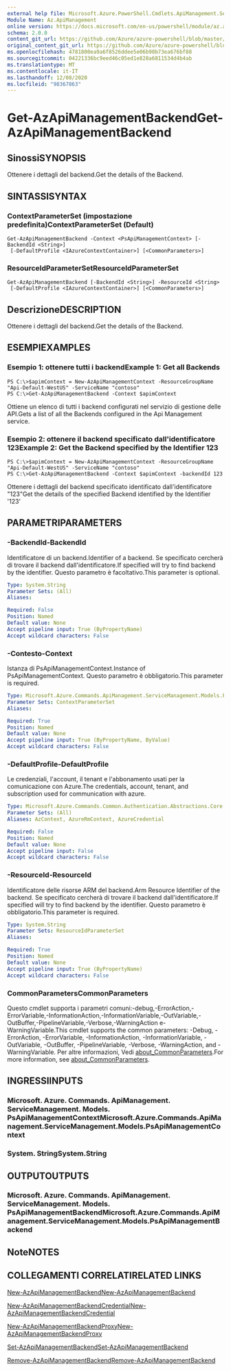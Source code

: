 ```yaml
---
external help file: Microsoft.Azure.PowerShell.Cmdlets.ApiManagement.ServiceManagement.dll-Help.xml
Module Name: Az.ApiManagement
online version: https://docs.microsoft.com/en-us/powershell/module/az.apimanagement/get-azapimanagementbackend
schema: 2.0.0
content_git_url: https://github.com/Azure/azure-powershell/blob/master/src/ApiManagement/ApiManagement/help/Get-AzApiManagementBackend.md
original_content_git_url: https://github.com/Azure/azure-powershell/blob/master/src/ApiManagement/ApiManagement/help/Get-AzApiManagementBackend.md
ms.openlocfilehash: 4781800ea9a6f8526ddee5e06b90b73ea676bf88
ms.sourcegitcommit: 04221336bc9eed46c05ed1e828a6811534d4b4ab
ms.translationtype: MT
ms.contentlocale: it-IT
ms.lasthandoff: 12/08/2020
ms.locfileid: "98367863"
---
```

# <span data-ttu-id="67621-101">Get-AzApiManagementBackend</span><span class="sxs-lookup"><span data-stu-id="67621-101">Get-AzApiManagementBackend</span></span>

## <span data-ttu-id="67621-102">Sinossi</span><span class="sxs-lookup"><span data-stu-id="67621-102">SYNOPSIS</span></span>
<span data-ttu-id="67621-103">Ottenere i dettagli del backend.</span><span class="sxs-lookup"><span data-stu-id="67621-103">Get the details of the Backend.</span></span>

## <span data-ttu-id="67621-104">SINTASSI</span><span class="sxs-lookup"><span data-stu-id="67621-104">SYNTAX</span></span>

### <span data-ttu-id="67621-105">ContextParameterSet (impostazione predefinita)</span><span class="sxs-lookup"><span data-stu-id="67621-105">ContextParameterSet (Default)</span></span>
```
Get-AzApiManagementBackend -Context <PsApiManagementContext> [-BackendId <String>]
 [-DefaultProfile <IAzureContextContainer>] [<CommonParameters>]
```

### <span data-ttu-id="67621-106">ResourceIdParameterSet</span><span class="sxs-lookup"><span data-stu-id="67621-106">ResourceIdParameterSet</span></span>
```
Get-AzApiManagementBackend [-BackendId <String>] -ResourceId <String>
 [-DefaultProfile <IAzureContextContainer>] [<CommonParameters>]
```

## <span data-ttu-id="67621-107">Descrizione</span><span class="sxs-lookup"><span data-stu-id="67621-107">DESCRIPTION</span></span>
<span data-ttu-id="67621-108">Ottenere i dettagli del backend.</span><span class="sxs-lookup"><span data-stu-id="67621-108">Get the details of the Backend.</span></span>

## <span data-ttu-id="67621-109">ESEMPI</span><span class="sxs-lookup"><span data-stu-id="67621-109">EXAMPLES</span></span>

### <span data-ttu-id="67621-110">Esempio 1: ottenere tutti i backend</span><span class="sxs-lookup"><span data-stu-id="67621-110">Example 1: Get all Backends</span></span>
```
PS C:\>$apimContext = New-AzApiManagementContext -ResourceGroupName "Api-Default-WestUS" -ServiceName "contoso"
PS C:\>Get-AzApiManagementBackend -Context $apimContext
```

<span data-ttu-id="67621-111">Ottiene un elenco di tutti i backend configurati nel servizio di gestione delle API.</span><span class="sxs-lookup"><span data-stu-id="67621-111">Gets a list of all the Backends configured in the Api Management service.</span></span>

### <span data-ttu-id="67621-112">Esempio 2: ottenere il backend specificato dall'identificatore 123</span><span class="sxs-lookup"><span data-stu-id="67621-112">Example 2: Get the Backend specified by the Identifier 123</span></span>
```
PS C:\>$apimContext = New-AzApiManagementContext -ResourceGroupName "Api-Default-WestUS" -ServiceName "contoso"
PS C:\>Get-AzApiManagementBackend -Context $apimContext -backendId 123
```

<span data-ttu-id="67621-113">Ottenere i dettagli del backend specificato identificato dall'identificatore "123"</span><span class="sxs-lookup"><span data-stu-id="67621-113">Get the details of the specified Backend identified by the Identifier '123'</span></span>

## <span data-ttu-id="67621-114">PARAMETRI</span><span class="sxs-lookup"><span data-stu-id="67621-114">PARAMETERS</span></span>

### <span data-ttu-id="67621-115">-BackendId</span><span class="sxs-lookup"><span data-stu-id="67621-115">-BackendId</span></span>
<span data-ttu-id="67621-116">Identificatore di un backend.</span><span class="sxs-lookup"><span data-stu-id="67621-116">Identifier of a backend.</span></span>
<span data-ttu-id="67621-117">Se specificato cercherà di trovare il backend dall'identificatore.</span><span class="sxs-lookup"><span data-stu-id="67621-117">If specified will try to find backend by the identifier.</span></span>
<span data-ttu-id="67621-118">Questo parametro è facoltativo.</span><span class="sxs-lookup"><span data-stu-id="67621-118">This parameter is optional.</span></span>

```yaml
Type: System.String
Parameter Sets: (All)
Aliases:

Required: False
Position: Named
Default value: None
Accept pipeline input: True (ByPropertyName)
Accept wildcard characters: False
```

### <span data-ttu-id="67621-119">-Contesto</span><span class="sxs-lookup"><span data-stu-id="67621-119">-Context</span></span>
<span data-ttu-id="67621-120">Istanza di PsApiManagementContext.</span><span class="sxs-lookup"><span data-stu-id="67621-120">Instance of PsApiManagementContext.</span></span>
<span data-ttu-id="67621-121">Questo parametro è obbligatorio.</span><span class="sxs-lookup"><span data-stu-id="67621-121">This parameter is required.</span></span>

```yaml
Type: Microsoft.Azure.Commands.ApiManagement.ServiceManagement.Models.PsApiManagementContext
Parameter Sets: ContextParameterSet
Aliases:

Required: True
Position: Named
Default value: None
Accept pipeline input: True (ByPropertyName, ByValue)
Accept wildcard characters: False
```

### <span data-ttu-id="67621-122">-DefaultProfile</span><span class="sxs-lookup"><span data-stu-id="67621-122">-DefaultProfile</span></span>
<span data-ttu-id="67621-123">Le credenziali, l'account, il tenant e l'abbonamento usati per la comunicazione con Azure.</span><span class="sxs-lookup"><span data-stu-id="67621-123">The credentials, account, tenant, and subscription used for communication with azure.</span></span>

```yaml
Type: Microsoft.Azure.Commands.Common.Authentication.Abstractions.Core.IAzureContextContainer
Parameter Sets: (All)
Aliases: AzContext, AzureRmContext, AzureCredential

Required: False
Position: Named
Default value: None
Accept pipeline input: False
Accept wildcard characters: False
```

### <span data-ttu-id="67621-124">-ResourceId</span><span class="sxs-lookup"><span data-stu-id="67621-124">-ResourceId</span></span>
<span data-ttu-id="67621-125">Identificatore delle risorse ARM del backend.</span><span class="sxs-lookup"><span data-stu-id="67621-125">Arm Resource Identifier of the backend.</span></span> <span data-ttu-id="67621-126">Se specificato cercherà di trovare il backend dall'identificatore.</span><span class="sxs-lookup"><span data-stu-id="67621-126">If specified will try to find backend by the identifier.</span></span> <span data-ttu-id="67621-127">Questo parametro è obbligatorio.</span><span class="sxs-lookup"><span data-stu-id="67621-127">This parameter is required.</span></span>

```yaml
Type: System.String
Parameter Sets: ResourceIdParameterSet
Aliases:

Required: True
Position: Named
Default value: None
Accept pipeline input: True (ByPropertyName)
Accept wildcard characters: False
```

### <span data-ttu-id="67621-128">CommonParameters</span><span class="sxs-lookup"><span data-stu-id="67621-128">CommonParameters</span></span>
<span data-ttu-id="67621-129">Questo cmdlet supporta i parametri comuni:-debug,-ErrorAction,-ErrorVariable,-InformationAction,-InformationVariable,-OutVariable,-OutBuffer,-PipelineVariable,-Verbose,-WarningAction e-WarningVariable.</span><span class="sxs-lookup"><span data-stu-id="67621-129">This cmdlet supports the common parameters: -Debug, -ErrorAction, -ErrorVariable, -InformationAction, -InformationVariable, -OutVariable, -OutBuffer, -PipelineVariable, -Verbose, -WarningAction, and -WarningVariable.</span></span> <span data-ttu-id="67621-130">Per altre informazioni, Vedi [about_CommonParameters](http://go.microsoft.com/fwlink/?LinkID=113216).</span><span class="sxs-lookup"><span data-stu-id="67621-130">For more information, see [about_CommonParameters](http://go.microsoft.com/fwlink/?LinkID=113216).</span></span>

## <span data-ttu-id="67621-131">INGRESSI</span><span class="sxs-lookup"><span data-stu-id="67621-131">INPUTS</span></span>

### <span data-ttu-id="67621-132">Microsoft. Azure. Commands. ApiManagement. ServiceManagement. Models. PsApiManagementContext</span><span class="sxs-lookup"><span data-stu-id="67621-132">Microsoft.Azure.Commands.ApiManagement.ServiceManagement.Models.PsApiManagementContext</span></span>

### <span data-ttu-id="67621-133">System. String</span><span class="sxs-lookup"><span data-stu-id="67621-133">System.String</span></span>

## <span data-ttu-id="67621-134">OUTPUT</span><span class="sxs-lookup"><span data-stu-id="67621-134">OUTPUTS</span></span>

### <span data-ttu-id="67621-135">Microsoft. Azure. Commands. ApiManagement. ServiceManagement. Models. PsApiManagementBackend</span><span class="sxs-lookup"><span data-stu-id="67621-135">Microsoft.Azure.Commands.ApiManagement.ServiceManagement.Models.PsApiManagementBackend</span></span>

## <span data-ttu-id="67621-136">Note</span><span class="sxs-lookup"><span data-stu-id="67621-136">NOTES</span></span>

## <span data-ttu-id="67621-137">COLLEGAMENTI CORRELATI</span><span class="sxs-lookup"><span data-stu-id="67621-137">RELATED LINKS</span></span>

[<span data-ttu-id="67621-138">New-AzApiManagementBackend</span><span class="sxs-lookup"><span data-stu-id="67621-138">New-AzApiManagementBackend</span></span>](./New-AzApiManagementBackend.md)

[<span data-ttu-id="67621-139">New-AzApiManagementBackendCredential</span><span class="sxs-lookup"><span data-stu-id="67621-139">New-AzApiManagementBackendCredential</span></span>](./New-AzApiManagementBackendCredential.md)

[<span data-ttu-id="67621-140">New-AzApiManagementBackendProxy</span><span class="sxs-lookup"><span data-stu-id="67621-140">New-AzApiManagementBackendProxy</span></span>](./New-AzApiManagementBackendProxy.md)

[<span data-ttu-id="67621-141">Set-AzApiManagementBackend</span><span class="sxs-lookup"><span data-stu-id="67621-141">Set-AzApiManagementBackend</span></span>](./Set-AzApiManagementBackend.md)

[<span data-ttu-id="67621-142">Remove-AzApiManagementBackend</span><span class="sxs-lookup"><span data-stu-id="67621-142">Remove-AzApiManagementBackend</span></span>](./Remove-AzApiManagementBackend.md)
